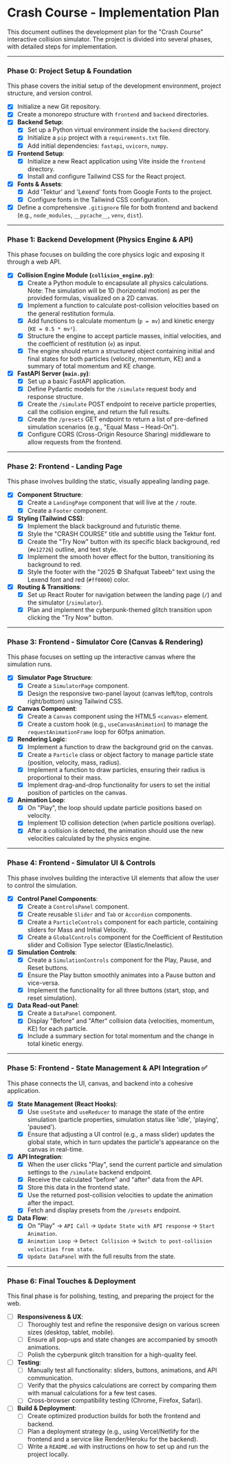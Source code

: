 # Crash Course - Implementation Plan

This document outlines the development plan for the "Crash Course" interactive collision simulator. The project is divided into several phases, with detailed steps for implementation.

---

### Phase 0: Project Setup & Foundation

This phase covers the initial setup of the development environment, project structure, and version control.

- [x] Initialize a new Git repository.
- [x] Create a monorepo structure with `frontend` and `backend` directories.
- [x] **Backend Setup**:
    - [x] Set up a Python virtual environment inside the `backend` directory.
    - [x] Initialize a `pip` project with a `requirements.txt` file.
    - [x] Add initial dependencies: `fastapi`, `uvicorn`, `numpy`.
- [x] **Frontend Setup**:
    - [x] Initialize a new React application using Vite inside the `frontend` directory.
    - [x] Install and configure Tailwind CSS for the React project.
- [x] **Fonts & Assets**:
    - [x] Add 'Tektur' and 'Lexend' fonts from Google Fonts to the project.
    - [x] Configure fonts in the Tailwind CSS configuration.
- [x] Define a comprehensive `.gitignore` file for both frontend and backend (e.g., `node_modules`, `__pycache__`, `venv`, `dist`).

---

### Phase 1: Backend Development (Physics Engine & API)

This phase focuses on building the core physics logic and exposing it through a web API.

- [x] **Collision Engine Module (`collision_engine.py`)**:
    - [x] Create a Python module to encapsulate all physics calculations. Note: The simulation will be 1D (horizontal motion) as per the provided formulas, visualized on a 2D canvas.
    - [x] Implement a function to calculate post-collision velocities based on the general restitution formula.
    - [x] Add functions to calculate momentum (`p = mv`) and kinetic energy (`KE = 0.5 * mv²`).
    - [x] Structure the engine to accept particle masses, initial velocities, and the coefficient of restitution (`e`) as input.
    - [x] The engine should return a structured object containing initial and final states for both particles (velocity, momentum, KE) and a summary of total momentum and KE change.
- [x] **FastAPI Server (`main.py`)**:
    - [x] Set up a basic FastAPI application.
    - [x] Define Pydantic models for the `/simulate` request body and response structure.
    - [x] Create the `/simulate` POST endpoint to receive particle properties, call the collision engine, and return the full results.
    - [x] Create the `/presets` GET endpoint to return a list of pre-defined simulation scenarios (e.g., "Equal Mass – Head-On").
    - [x] Configure CORS (Cross-Origin Resource Sharing) middleware to allow requests from the frontend.

---

### Phase 2: Frontend - Landing Page

This phase involves building the static, visually appealing landing page.

- [x] **Component Structure**:
    - [x] Create a `LandingPage` component that will live at the `/` route.
    - [x] Create a `Footer` component.
- [x] **Styling (Tailwind CSS)**:
    - [x] Implement the black background and futuristic theme.
    - [x] Style the "CRASH COURSE" title and subtitle using the Tektur font.
    - [x] Create the "Try Now" button with its specific black background, red (`#e12726`) outline, and text style.
    - [x] Implement the smooth hover effect for the button, transitioning its background to red.
    - [x] Style the footer with the "2025 © Shafquat Tabeeb" text using the Lexend font and red (`#ff0000`) color.
- [x] **Routing & Transitions**:
    - [x] Set up React Router for navigation between the landing page (`/`) and the simulator (`/simulator`).
    - [x] Plan and implement the cyberpunk-themed glitch transition upon clicking the "Try Now" button.

---

### Phase 3: Frontend - Simulator Core (Canvas & Rendering)

This phase focuses on setting up the interactive canvas where the simulation runs.

- [x] **Simulator Page Structure**:
    - [x] Create a `SimulatorPage` component.
    - [x] Design the responsive two-panel layout (canvas left/top, controls right/bottom) using Tailwind CSS.
- [x] **Canvas Component**:
    - [x] Create a `Canvas` component using the HTML5 `<canvas>` element.
    - [x] Create a custom hook (e.g., `useCanvasAnimation`) to manage the `requestAnimationFrame` loop for 60fps animation.
- [x] **Rendering Logic**:
    - [x] Implement a function to draw the background grid on the canvas.
    - [x] Create a `Particle` class or object factory to manage particle state (position, velocity, mass, radius).
    - [x] Implement a function to draw particles, ensuring their radius is proportional to their mass.
    - [x] Implement drag-and-drop functionality for users to set the initial position of particles on the canvas.
- [x] **Animation Loop**:
    - [x] On "Play", the loop should update particle positions based on velocity.
    - [x] Implement 1D collision detection (when particle positions overlap).
    - [x] After a collision is detected, the animation should use the new velocities calculated by the physics engine.

---

### Phase 4: Frontend - Simulator UI & Controls

This phase involves building the interactive UI elements that allow the user to control the simulation.

- [x] **Control Panel Components**:
    - [x] Create a `ControlsPanel` component.
    - [x] Create reusable `Slider` and `Tab` or `Accordion` components.
    - [x] Create a `ParticleControls` component for each particle, containing sliders for Mass and Initial Velocity.
    - [x] Create a `GlobalControls` component for the Coefficient of Restitution slider and Collision Type selector (Elastic/Inelastic).
- [x] **Simulation Controls**:
    - [x] Create a `SimulationControls` component for the Play, Pause, and Reset buttons.
    - [x] Ensure the Play button smoothly animates into a Pause button and vice-versa.
    - [x] Implement the functionality for all three buttons (start, stop, and reset simulation).
- [x] **Data Read-out Panel**:
    - [x] Create a `DataPanel` component.
    - [x] Display "Before" and "After" collision data (velocities, momentum, KE) for each particle.
    - [x] Include a summary section for total momentum and the change in total kinetic energy.

---

### Phase 5: Frontend - State Management & API Integration ✅

This phase connects the UI, canvas, and backend into a cohesive application.

- [x] **State Management (React Hooks)**:
    - [x] Use `useState` and `useReducer` to manage the state of the entire simulation (particle properties, simulation status like 'idle', 'playing', 'paused').
    - [x] Ensure that adjusting a UI control (e.g., a mass slider) updates the global state, which in turn updates the particle's appearance on the canvas in real-time.
- [x] **API Integration**:
    - [x] When the user clicks "Play", send the current particle and simulation settings to the `/simulate` backend endpoint.
    - [x] Receive the calculated "before" and "after" data from the API.
    - [x] Store this data in the frontend state.
    - [x] Use the returned post-collision velocities to update the animation after the impact.
    - [x] Fetch and display presets from the `/presets` endpoint.
- [x] **Data Flow**:
    - [x] On "Play" -> `API Call` -> `Update State with API response` -> `Start Animation`.
    - [x] `Animation Loop` -> `Detect Collision` -> `Switch to post-collision velocities from state`.
    - [x] `Update DataPanel` with the full results from the state.

---

### Phase 6: Final Touches & Deployment

This final phase is for polishing, testing, and preparing the project for the web.

- [ ] **Responsiveness & UX**:
    - [ ] Thoroughly test and refine the responsive design on various screen sizes (desktop, tablet, mobile).
    - [ ] Ensure all pop-ups and state changes are accompanied by smooth animations.
    - [ ] Polish the cyberpunk glitch transition for a high-quality feel.
- [ ] **Testing**:
    - [ ] Manually test all functionality: sliders, buttons, animations, and API communication.
    - [ ] Verify that the physics calculations are correct by comparing them with manual calculations for a few test cases.
    - [ ] Cross-browser compatibility testing (Chrome, Firefox, Safari).
- [ ] **Build & Deployment**:
    - [ ] Create optimized production builds for both the frontend and backend.
    - [ ] Plan a deployment strategy (e.g., using Vercel/Netlify for the frontend and a service like Render/Heroku for the backend).
    - [ ] Write a `README.md` with instructions on how to set up and run the project locally. 